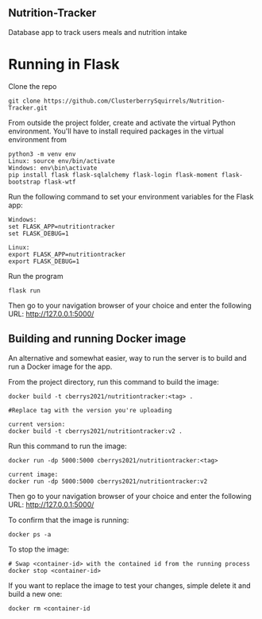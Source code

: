 ## Nutrition-Tracker
Database app to track users meals and nutrition intake

# Running in Flask

Clone the repo

    git clone https://github.com/ClusterberrySquirrels/Nutrition-Tracker.git

From outside the project folder, create and activate the virtual Python environment. You'll have to install required packages in the virtual environment from

    python3 -m venv env
    Linux: source env/bin/activate
    Windows: env\bin\activate
    pip install flask flask-sqlalchemy flask-login flask-moment flask-bootstrap flask-wtf

Run the following command to set your environment variables for the Flask app:
    
    Windows: 
    set FLASK_APP=nutritiontracker
    set FLASK_DEBUG=1
    
    Linux:
    export FLASK_APP=nutritiontracker
    export FLASK_DEBUG=1

Run the program

    flask run

Then go to your navigation browser of your choice and enter 
the following URL: http://127.0.0.1:5000/

## Building and running Docker image
An alternative and somewhat easier, way to run the server is to build and run a Docker image for the app.

From the project directory, run this command to build the image:

    docker build -t cberrys2021/nutritiontracker:<tag> .

    #Replace tag with the version you're uploading

    current version:
    docker build -t cberrys2021/nutritiontracker:v2 .

Run this command to run the image:

    docker run -dp 5000:5000 cberrys2021/nutritiontracker:<tag>

    current image:
    docker run -dp 5000:5000 cberrys2021/nutritiontracker:v2

Then go to your navigation browser of your choice and enter
the following URL: http://127.0.0.1:5000/

To confirm that the image is running:

    docker ps -a

To stop the image:

    # Swap <container-id> with the contained id from the running process
    docker stop <container-id>

If you want to replace the image to test your changes, simple delete it and build a new one:

    docker rm <container-id

